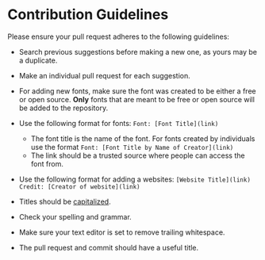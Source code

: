 # Contribution Guidelines

Please ensure your pull request adheres to the following guidelines:

- Search previous suggestions before making a new one, as yours may be a duplicate.
- Make an individual pull request for each suggestion.
- For adding new fonts, make sure the font was created to be either a free or open source. **Only** fonts that are meant to be free or open source will be added to the repository.
- Use the following format for fonts: `Font: [Font Title](link)`
    - The font title is the name of the font. For fonts created by individuals use the format `Font: [Font Title by Name of Creator](link)`
    - The link should be a trusted source where people can access the font from.
- Use the following format for adding a websites: `[Website Title](link) Credit: [Creator of website](link)`
        
- Titles should be [capitalized](http://grammar.yourdictionary.com/capitalization/rules-for-capitalization-in-titles.html).
- Check your spelling and grammar.
- Make sure your text editor is set to remove trailing whitespace.
- The pull request and commit should have a useful title.
